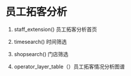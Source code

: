 # 员工拓客分析

1. staff_extension() 员工拓客分析首页

2. timesearch() 时间筛选

3. shopsearch() 门店筛选

4. operator_layer_table（）员工拓客情况分析图谱